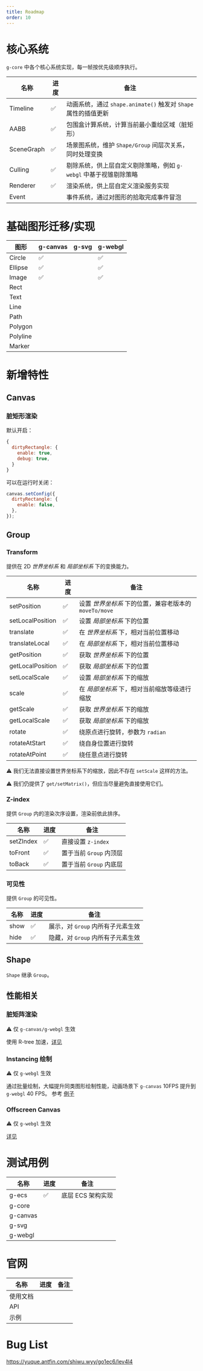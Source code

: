 ```yaml
---
title: Roadmap
order: 10
---
```


# 核心系统

`g-core` 中各个核心系统实现，每一帧按优先级顺序执行。

| 名称       | 进度 | 备注                                                              |
| ---------- | ---- | ----------------------------------------------------------------- |
| Timeline   | ✅   | 动画系统，通过 `shape.animate()` 触发对 `Shape` 属性的插值更新    |
| AABB       | ✅   | 包围盒计算系统，计算当前最小重绘区域（脏矩形）                    |
| SceneGraph | ✅   | 场景图系统，维护 `Shape/Group` 间层次关系，同时处理变换           |
| Culling    | ✅   | 剔除系统，供上层自定义剔除策略，例如 `g-webgl` 中基于视锥剔除策略 |
| Renderer   | ✅   | 渲染系统，供上层自定义渲染服务实现                                |
| Event      |      | 事件系统，通过对图形的拾取完成事件冒泡                            |

# 基础图形迁移/实现

| 图形     | g-canvas | g-svg | g-webgl |
| -------- | -------- | ----- | ------- |
| Circle   | ✅       |       | ✅      |
| Ellipse  | ✅       |       | ✅      |
| Image    | ✅       |       | ✅      |
| Rect     |          |       |         |
| Text     |          |       |         |
| Line     |          |       |         |
| Path     |          |       |         |
| Polygon  |          |       |         |
| Polyline |          |       |         |
| Marker   |          |       |         |

# 新增特性

## Canvas

### 脏矩形渲染

默认开启：

```javascript
{
  dirtyRectangle: {
    enable: true,
    debug: true,
  }
}
```

可以在运行时关闭：

```javascript
canvas.setConfig({
  dirtyRectangle: {
    enable: false,
  },
});
```

## Group

### Transform

提供在 2D _世界坐标系_ 和 _局部坐标系_ 下的变换能力。

| 名称             | 进度 | 备注                                                   |
| ---------------- | ---- | ------------------------------------------------------ |
| setPosition      | ✅   | 设置 _世界坐标系_ 下的位置，兼容老版本的 `moveTo/move` |
| setLocalPosition | ✅   | 设置 _局部坐标系_ 下的位置                             |
| translate        | ✅   | 在 _世界坐标系_ 下，相对当前位置移动                   |
| translateLocal   | ✅   | 在 _局部坐标系_ 下，相对当前位置移动                   |
| getPosition      | ✅   | 获取 _世界坐标系_ 下的位置                             |
| getLocalPosition | ✅   | 获取 _局部坐标系_ 下的位置                             |
| setLocalScale    | ✅   | 设置 _局部坐标系_ 下的缩放                             |
| scale            | ✅   | 在 _局部坐标系_ 下，相对当前缩放等级进行缩放           |
| getScale         | ✅   | 获取 _世界坐标系_ 下的缩放                             |
| getLocalScale    | ✅   | 获取 _局部坐标系_ 下的缩放                             |
| rotate           | ✅   | 绕原点进行旋转，参数为 `radian`                        |
| rotateAtStart    | ✅   | 绕自身位置进行旋转                                     |
| rotateAtPoint    | ✅   | 绕任意点进行旋转                                       |

⚠️ 我们无法直接设置世界坐标系下的缩放，因此不存在 `setScale` 这样的方法。

⚠️ 我们仍提供了 `get/setMatrix()`，但应当尽量避免直接使用它们。

### Z-index

提供 `Group` 内的渲染次序设置，渲染前依此排序。

| 名称      | 进度 | 备注                    |
| --------- | ---- | ----------------------- |
| setZIndex | ✅   | 直接设置 `z-index`      |
| toFront   | ✅   | 置于当前 `Group` 内顶层 |
| toBack    | ✅   | 置于当前 `Group` 内底层 |

### 可见性

提供 `Group` 的可见性。

| 名称 | 进度 | 备注                              |
| ---- | ---- | --------------------------------- |
| show | ✅   | 展示，对 `Group` 内所有子元素生效 |
| hide | ✅   | 隐藏，对 `Group` 内所有子元素生效 |

## Shape

`Shape` 继承 `Group`。

## 性能相关

### 脏矩阵渲染

⚠️ 仅 `g-canvas/g-webgl` 生效

使用 R-tree 加速，[详见](/zh/docs/guide/advanced-topics)

### Instancing 绘制

⚠️ 仅 `g-webgl` 生效

通过批量绘制，大幅提升同类图形绘制性能，动画场景下 `g-canvas` 10FPS 提升到 `g-webgl` 40 FPS。
参考 [例子](/zh/examples/perf/instance#webgl-instancing)

### Offscreen Canvas

⚠️ 仅 `g-webgl` 生效

[详见](/zh/docs/guide/advanced-topics)

# 测试用例

| 名称     | 进度 | 备注              |
| -------- | ---- | ----------------- |
| g-ecs    | ✅   | 底层 ECS 架构实现 |
| g-core   |      |                   |
| g-canvas |      |                   |
| g-svg    |      |                   |
| g-webgl  |      |                   |

# 官网

| 名称     | 进度 | 备注 |
| -------- | ---- | ---- |
| 使用文档 |      |      |
| API      |      |      |
| 示例     |      |      |

# Bug List

https://yuque.antfin.com/shiwu.wyy/go1ec6/lev4l4
